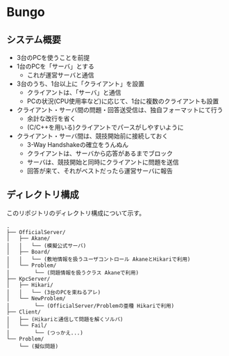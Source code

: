 # Bungo

## システム概要

* 3台のPCを使うことを前提
* 1台のPCを「サーバ」とする
  * これが運営サーバと通信
* 3台のうち、1台以上に「クライアント」を設置
  * クライアントは、「サーバ」と通信
  * PCの状況(CPU使用率など)に応じて、1台に複数のクライアントも設置
* クライアント・サーバ間の問題・回答送受信は、独自フォーマットにて行う
  * 余計な改行を省く
  * (C/C++を用いる)クライアントでパースがしやすいように
* クライアント・サーバ間は、競技開始前に接続しておく
  * 3-Way Handshakeの確立をうんぬん
  * クライアントは、サーバから応答があるまでブロック
  * サーバは、競技開始と同時にクライアントに問題を送信
  * 回答が来て、それがベストだったら運営サーバに報告

## ディレクトリ構成
このリポジトリのディレクトリ構成について示す。
~~~~
.
├── OfficialServer/
│   ├── Akane/
│   │   └── (模擬公式サーバ)
│   ├── Board/
│   │   └── (敷地情報を扱うユーザコントロール AkaneとHikariで利用)
│   └── Problem/
│        └── (問題情報を扱うクラス Akaneで利用)
├── KpcServer/
│   ├── Hikari/
│   │   └── (3台のPCを束ねるアレ)
│   └── NewProblem/
│        └── (OfficialServer/Problemの亜種 Hikariで利用)
├── Client/
│   ├── (Hikariと通信して問題を解くソルバ)
│   └── Fail/
│        └── (つっかえ...)
└── Problem/
    └── (擬似問題)
~~~~

